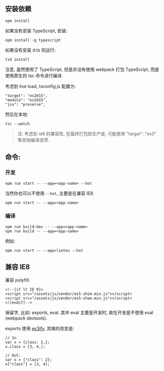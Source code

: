 ## 安装依赖

```
npm install
```

如果没有安装 TypeScript, 安装:

```
npm install -g typescript
```

如果没有安装 d.ts 则运行:

```
tsd install
```

注意, 虽然使用了 TypeScript, 但是并没有使用 webpack 打包 TypeScript, 而是使用原生的 tsc 命令进行编译.

考虑到 live load, tsconfig.js 配置为:

```
"target": "es2015",
"module": "es2015",
"jsx": "preserve",
```

然后在本地:

```
tsc --watch
```

> 注: 考虑到 ie8 的兼容性, 在最终打包到生产是, 可能使用 "target": "es3" 等其他编译选项.

## 命令:

### 开发

```
npm run start -- --app=<app-name> --hot
```

当然你也可以不使用 `--hot`, 主要是在兼容 IE8.

```
npm run start -- --app=<app-name>
```

### 编译
```
npm run build:dev -- --app=<app-name>
npm run build -- --app=<app-name>
```

例如:

```
npm run start -- --app=lietou --hot
```

## 兼容 IE8

兼容 polyfill:

```
<!--[if lt IE 9]>
<script src="/assets/js/vendor/es5-shim.min.js"></script>
<script src="/assets/js/vendor/es5-sham.min.js"></script>
<![endif]-->
```

保留字, 比如: exports, eval. 其中 eval 主要是开发时, 故在开发是不使用 eval (webpack devtools).

exports 使用 [es3ify](https://github.com/spicyj/es3ify), 其做的改变是:

```
// In
var x = {class: 2,};
x.class = [3, 4,];

// Out:
var x = {"class": 2};
x["class"] = [3, 4];
```
